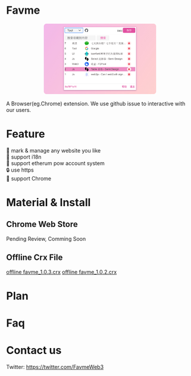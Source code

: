 # Favme

<div align=center>
<img src="./material/show.jpg" width="60%">
</div>

A Browser(eg.Chrome) extension. We use github issue to interactive with our users.

# Feature
:art: mark & manage any website you like  
:rocket: support i18n  
:tada: support etherum pow account system  
:lock: use https  
:truck: support Chrome  
 
# Material & Install
## Chrome Web Store
Pending Review, Comming Soon

## Offline Crx File
<a href="./release_pkg/favme_1.0.3.crx">offline favme_1.0.3.crx</a>
<a href="./release_pkg/favme_1.0.2.crx">offline favme_1.0.2.crx</a>


# Plan



# Faq


# Contact us
Twitter: https://twitter.com/FavmeWeb3  
